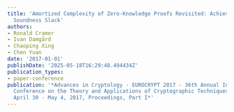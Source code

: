 ```yaml
---
title: 'Amortized Complexity of Zero-Knowledge Proofs Revisited: Achieving Linear
  Soundness Slack'
authors:
- Ronald Cramer
- Ivan Damgård
- Chaoping Xing
- Chen Yuan
date: '2017-01-01'
publishDate: '2025-05-18T16:29:48.494434Z'
publication_types:
- paper-conference
publication: '*Advances in Cryptology - EUROCRYPT 2017 - 36th Annual International
  Conference on the Theory and Applications of Cryptographic Techniques, Paris, France,
  April 30 - May 4, 2017, Proceedings, Part I*'
---
```

